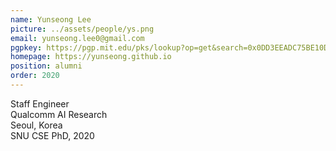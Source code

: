 ```yaml
---
name: Yunseong Lee
picture: ../assets/people/ys.png
email: yunseong.lee0@gmail.com 
pgpkey: https://pgp.mit.edu/pks/lookup?op=get&search=0x0DD3EEADC75BE10D
homepage: https://yunseong.github.io
position: alumni
order: 2020
---
```

Staff Engineer<br>
Qualcomm AI Research<br>
Seoul, Korea<br>
SNU CSE PhD, 2020